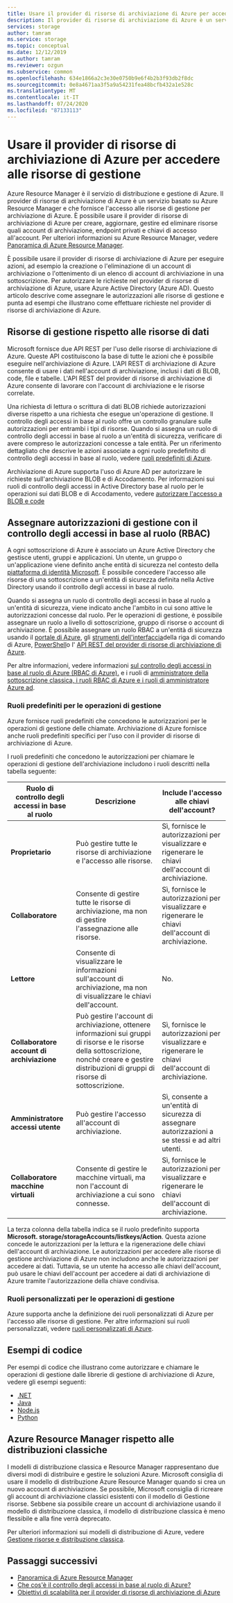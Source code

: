 ```yaml
---
title: Usare il provider di risorse di archiviazione di Azure per accedere alle risorse di gestione
description: Il provider di risorse di archiviazione di Azure è un servizio che fornisce l'accesso alle risorse di gestione per archiviazione di Azure. È possibile usare il provider di risorse di archiviazione di Azure per creare, aggiornare, gestire ed eliminare risorse quali account di archiviazione, endpoint privati e chiavi di accesso all'account.
services: storage
author: tamram
ms.service: storage
ms.topic: conceptual
ms.date: 12/12/2019
ms.author: tamram
ms.reviewer: ozgun
ms.subservice: common
ms.openlocfilehash: 634e1866a2c3e30e0750b9e6f4b2b3f93db2f8dc
ms.sourcegitcommit: 0e8a4671aa3f5a9a54231fea48bcfb432a1e528c
ms.translationtype: MT
ms.contentlocale: it-IT
ms.lasthandoff: 07/24/2020
ms.locfileid: "87133113"
---
```

# <a name="use-the-azure-storage-resource-provider-to-access-management-resources"></a>Usare il provider di risorse di archiviazione di Azure per accedere alle risorse di gestione

Azure Resource Manager è il servizio di distribuzione e gestione di Azure. Il provider di risorse di archiviazione di Azure è un servizio basato su Azure Resource Manager e che fornisce l'accesso alle risorse di gestione per archiviazione di Azure. È possibile usare il provider di risorse di archiviazione di Azure per creare, aggiornare, gestire ed eliminare risorse quali account di archiviazione, endpoint privati e chiavi di accesso all'account. Per ulteriori informazioni su Azure Resource Manager, vedere [Panoramica di Azure Resource Manager](/azure/azure-resource-manager/resource-group-overview).

È possibile usare il provider di risorse di archiviazione di Azure per eseguire azioni, ad esempio la creazione o l'eliminazione di un account di archiviazione o l'ottenimento di un elenco di account di archiviazione in una sottoscrizione. Per autorizzare le richieste nel provider di risorse di archiviazione di Azure, usare Azure Active Directory (Azure AD). Questo articolo descrive come assegnare le autorizzazioni alle risorse di gestione e punta ad esempi che illustrano come effettuare richieste nel provider di risorse di archiviazione di Azure.

## <a name="management-resources-versus-data-resources"></a>Risorse di gestione rispetto alle risorse di dati

Microsoft fornisce due API REST per l'uso delle risorse di archiviazione di Azure. Queste API costituiscono la base di tutte le azioni che è possibile eseguire nell'archiviazione di Azure. L'API REST di archiviazione di Azure consente di usare i dati nell'account di archiviazione, inclusi i dati di BLOB, code, file e tabelle. L'API REST del provider di risorse di archiviazione di Azure consente di lavorare con l'account di archiviazione e le risorse correlate.

Una richiesta di lettura o scrittura di dati BLOB richiede autorizzazioni diverse rispetto a una richiesta che esegue un'operazione di gestione. Il controllo degli accessi in base al ruolo offre un controllo granulare sulle autorizzazioni per entrambi i tipi di risorse. Quando si assegna un ruolo di controllo degli accessi in base al ruolo a un'entità di sicurezza, verificare di avere compreso le autorizzazioni concesse a tale entità. Per un riferimento dettagliato che descrive le azioni associate a ogni ruolo predefinito di controllo degli accessi in base al ruolo, vedere [ruoli predefiniti di Azure](../../role-based-access-control/built-in-roles.md).

Archiviazione di Azure supporta l'uso di Azure AD per autorizzare le richieste sull'archiviazione BLOB e di Accodamento. Per informazioni sui ruoli di controllo degli accessi in Active Directory base al ruolo per le operazioni sui dati BLOB e di Accodamento, vedere [autorizzare l'accesso a BLOB e code](storage-auth-aad.md)

## <a name="assign-management-permissions-with-role-based-access-control-rbac"></a>Assegnare autorizzazioni di gestione con il controllo degli accessi in base al ruolo (RBAC)

A ogni sottoscrizione di Azure è associato un Azure Active Directory che gestisce utenti, gruppi e applicazioni. Un utente, un gruppo o un'applicazione viene definito anche entità di sicurezza nel contesto della [piattaforma di identità Microsoft](/azure/active-directory/develop/). È possibile concedere l'accesso alle risorse di una sottoscrizione a un'entità di sicurezza definita nella Active Directory usando il controllo degli accessi in base al ruolo.

Quando si assegna un ruolo di controllo degli accessi in base al ruolo a un'entità di sicurezza, viene indicato anche l'ambito in cui sono attive le autorizzazioni concesse dal ruolo. Per le operazioni di gestione, è possibile assegnare un ruolo a livello di sottoscrizione, gruppo di risorse o account di archiviazione. È possibile assegnare un ruolo RBAC a un'entità di sicurezza usando il [portale di Azure](https://portal.azure.com/), gli [strumenti dell'interfaccia](../../cli-install-nodejs.md)della riga di comando di Azure, [PowerShell](/powershell/azure/)o l' [API REST del provider di risorse di archiviazione di Azure](/rest/api/storagerp).

Per altre informazioni, vedere informazioni [sul controllo degli accessi in base al ruolo di Azure (RBAC di Azure).](../../role-based-access-control/overview.md) e i ruoli di [amministratore della sottoscrizione classica, i ruoli RBAC di Azure e i ruoli di amministratore Azure ad](../../role-based-access-control/rbac-and-directory-admin-roles.md).

### <a name="built-in-roles-for-management-operations"></a>Ruoli predefiniti per le operazioni di gestione

Azure fornisce ruoli predefiniti che concedono le autorizzazioni per le operazioni di gestione delle chiamate. Archiviazione di Azure fornisce anche ruoli predefiniti specifici per l'uso con il provider di risorse di archiviazione di Azure.

I ruoli predefiniti che concedono le autorizzazioni per chiamare le operazioni di gestione dell'archiviazione includono i ruoli descritti nella tabella seguente:

|    Ruolo di controllo degli accessi in base al ruolo    |    Descrizione    |    Include l'accesso alle chiavi dell'account?    |
|---------------------------------|------------------------------------------------------------------------------------------------------------------------------------------------------------------------|---------------------------------------------------------------------------------------|
| **Proprietario** | Può gestire tutte le risorse di archiviazione e l'accesso alle risorse.  | Sì, fornisce le autorizzazioni per visualizzare e rigenerare le chiavi dell'account di archiviazione. |
| **Collaboratore**  | Consente di gestire tutte le risorse di archiviazione, ma non di gestire l'assegnazione alle risorse. | Sì, fornisce le autorizzazioni per visualizzare e rigenerare le chiavi dell'account di archiviazione. |
| **Lettore** | Consente di visualizzare le informazioni sull'account di archiviazione, ma non di visualizzare le chiavi dell'account. | No. |
| **Collaboratore account di archiviazione** | Può gestire l'account di archiviazione, ottenere informazioni sui gruppi di risorse e le risorse della sottoscrizione, nonché creare e gestire distribuzioni di gruppi di risorse di sottoscrizione. | Sì, fornisce le autorizzazioni per visualizzare e rigenerare le chiavi dell'account di archiviazione. |
| **Amministratore accessi utente** | Può gestire l'accesso all'account di archiviazione.   | Sì, consente a un'entità di sicurezza di assegnare autorizzazioni a se stessi e ad altri utenti. |
| **Collaboratore macchine virtuali** | Consente di gestire le macchine virtuali, ma non l'account di archiviazione a cui sono connesse.   | Sì, fornisce le autorizzazioni per visualizzare e rigenerare le chiavi dell'account di archiviazione. |

La terza colonna della tabella indica se il ruolo predefinito supporta **Microsoft. storage/storageAccounts/listkeys/Action**. Questa azione concede le autorizzazioni per la lettura e la rigenerazione delle chiavi dell'account di archiviazione. Le autorizzazioni per accedere alle risorse di gestione archiviazione di Azure non includono anche le autorizzazioni per accedere ai dati. Tuttavia, se un utente ha accesso alle chiavi dell'account, può usare le chiavi dell'account per accedere ai dati di archiviazione di Azure tramite l'autorizzazione della chiave condivisa.

### <a name="custom-roles-for-management-operations"></a>Ruoli personalizzati per le operazioni di gestione

Azure supporta anche la definizione dei ruoli personalizzati di Azure per l'accesso alle risorse di gestione. Per altre informazioni sui ruoli personalizzati, vedere [ruoli personalizzati di Azure](../../role-based-access-control/custom-roles.md).

## <a name="code-samples"></a>Esempi di codice

Per esempi di codice che illustrano come autorizzare e chiamare le operazioni di gestione dalle librerie di gestione di archiviazione di Azure, vedere gli esempi seguenti:

- [.NET](https://github.com/Azure-Samples/storage-dotnet-resource-provider-getting-started)
- [Java](https://github.com/Azure-Samples/storage-java-manage-storage-accounts)
- [Node.js](https://github.com/Azure-Samples/storage-node-resource-provider-getting-started)
- [Python](https://github.com/Azure-Samples/storage-python-manage)

## <a name="azure-resource-manager-versus-classic-deployments"></a>Azure Resource Manager rispetto alle distribuzioni classiche

I modelli di distribuzione classica e Resource Manager rappresentano due diversi modi di distribuire e gestire le soluzioni Azure. Microsoft consiglia di usare il modello di distribuzione Azure Resource Manager quando si crea un nuovo account di archiviazione. Se possibile, Microsoft consiglia di ricreare gli account di archiviazione classici esistenti con il modello di Gestione risorse. Sebbene sia possibile creare un account di archiviazione usando il modello di distribuzione classica, il modello di distribuzione classica è meno flessibile e alla fine verrà deprecato.

Per ulteriori informazioni sui modelli di distribuzione di Azure, vedere [Gestione risorse e distribuzione classica](../../azure-resource-manager/management/deployment-models.md).

## <a name="next-steps"></a>Passaggi successivi

- [Panoramica di Azure Resource Manager](/azure/azure-resource-manager/resource-group-overview)
- [Che cos'è il controllo degli accessi in base al ruolo di Azure?](../../role-based-access-control/overview.md)
- [Obiettivi di scalabilità per il provider di risorse di archiviazione di Azure](scalability-targets-resource-provider.md)
